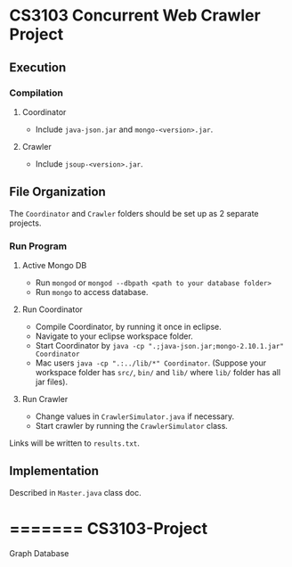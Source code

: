 CS3103 Concurrent Web Crawler Project
==================

## Execution

### Compilation
1. Coordinator
	- Include `java-json.jar` and `mongo-<version>.jar`.

2. Crawler
	- Include `jsoup-<version>.jar`.

## File Organization
The `Coordinator` and `Crawler` folders should be set up as 2 separate projects.

### Run Program
1. Active Mongo DB
	- Run `mongod` or `mongod --dbpath <path to your database folder>`
	- Run `mongo` to access database.
2. Run Coordinator
	- Compile Coordinator, by running it once in eclipse.
	- Navigate to your eclipse workspace folder.
	- Start Coordinator by `java -cp ".;java-json.jar;mongo-2.10.1.jar" Coordinator`
	- Mac users `java -cp ".:../lib/*" Coordinator`. (Suppose your workspace folder has `src/`, `bin/` and `lib/` where `lib/` folder has all jar files).

3. Run Crawler
	- Change values in `CrawlerSimulator.java` if necessary.
	- Start crawler by running the `CrawlerSimulator` class.

Links will be written to `results.txt`.

## Implementation
Described in `Master.java` class doc.


=======
CS3103-Project
==============

Graph Database